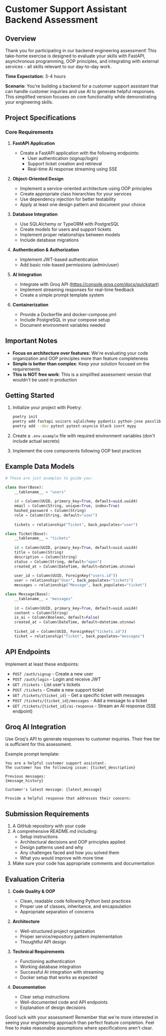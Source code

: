 # Customer Support Assistant Backend Assessment

## Overview

Thank you for participating in our backend engineering assessment! This take-home exercise is designed to evaluate your skills with FastAPI, asynchronous programming, OOP principles, and integrating with external services - all skills relevant to our day-to-day work.

**Time Expectation**: 3-4 hours

**Scenario**: You're building a backend for a customer support assistant that can handle customer inquiries and use AI to generate helpful responses. This simplified version focuses on core functionality while demonstrating your engineering skills.

## Project Specifications

### Core Requirements

1. **FastAPI Application**
   - Create a FastAPI application with the following endpoints:
     - User authentication (signup/login)
     - Support ticket creation and retrieval
     - Real-time AI response streaming using SSE

2. **Object-Oriented Design**
   - Implement a service-oriented architecture using OOP principles
   - Create appropriate class hierarchies for your services
   - Use dependency injection for better testability
   - Apply at least one design pattern and document your choice

3. **Database Integration**
   - Use SQLAlchemy or TypeORM with PostgreSQL
   - Create models for users and support tickets
   - Implement proper relationships between models
   - Include database migrations

4. **Authentication & Authorization**
   - Implement JWT-based authentication
   - Add basic role-based permissions (admin/user)

5. **AI Integration**
   - Integrate with Groq API (https://console.groq.com/docs/quickstart)
   - Implement streaming responses for real-time feedback
   - Create a simple prompt template system

6. **Containerization**
   - Provide a Dockerfile and docker-compose.yml
   - Include PostgreSQL in your compose setup
   - Document environment variables needed

## Important Notes

- **Focus on architecture over features**: We're evaluating your code organization and OOP principles more than feature completeness
- **Simple is better than complex**: Keep your solution focused on the requirements
- **This is NOT free work**: This is a simplified assessment version that wouldn't be used in production

## Getting Started

1. Initialize your project with Poetry:
   ```bash
   poetry init
   poetry add fastapi uvicorn sqlalchemy pydantic python-jose passlib python-multipart aiohttp
   poetry add --dev pytest pytest-asyncio black isort mypy
   ```

2. Create a `.env.example` file with required environment variables (don't include actual secrets)

3. Implement the core components following OOP best practices

## Example Data Models

```python
# These are just examples to guide you:

class User(Base):
    __tablename__ = "users"
    
    id = Column(UUID, primary_key=True, default=uuid.uuid4)
    email = Column(String, unique=True, index=True)
    hashed_password = Column(String)
    role = Column(String, default="user")
    
    tickets = relationship("Ticket", back_populates="user")

class Ticket(Base):
    __tablename__ = "tickets"
    
    id = Column(UUID, primary_key=True, default=uuid.uuid4)
    title = Column(String)
    description = Column(String)
    status = Column(String, default="open")
    created_at = Column(DateTime, default=datetime.utcnow)
    
    user_id = Column(UUID, ForeignKey("users.id"))
    user = relationship("User", back_populates="tickets")
    messages = relationship("Message", back_populates="ticket")

class Message(Base):
    __tablename__ = "messages"
    
    id = Column(UUID, primary_key=True, default=uuid.uuid4)
    content = Column(String)
    is_ai = Column(Boolean, default=False)
    created_at = Column(DateTime, default=datetime.utcnow)
    
    ticket_id = Column(UUID, ForeignKey("tickets.id"))
    ticket = relationship("Ticket", back_populates="messages")
```

## API Endpoints

Implement at least these endpoints:

- `POST /auth/signup` - Create a new user
- `POST /auth/login` - Login and receive JWT
- `GET /tickets` - List user's tickets
- `POST /tickets` - Create a new support ticket
- `GET /tickets/{ticket_id}` - Get a specific ticket with messages
- `POST /tickets/{ticket_id}/messages` - Add a message to a ticket
- `GET /tickets/{ticket_id}/ai-response` - Stream an AI response (SSE endpoint)

## Groq AI Integration

Use Groq's API to generate responses to customer inquiries. Their free tier is sufficient for this assessment.

Example prompt template:
```
You are a helpful customer support assistant. 
The customer has the following issue: {ticket_description}

Previous messages:
{message_history}

Customer's latest message: {latest_message}

Provide a helpful response that addresses their concern:
```

## Submission Requirements

1. A GitHub repository with your code
2. A comprehensive README.md including:
   - Setup instructions
   - Architectural decisions and OOP principles applied
   - Design patterns used and why
   - Any challenges faced and how you solved them
   - What you would improve with more time
3. Make sure your code has appropriate comments and documentation

## Evaluation Criteria

1. **Code Quality & OOP**
   - Clean, readable code following Python best practices
   - Proper use of classes, inheritance, and encapsulation
   - Appropriate separation of concerns

2. **Architecture**
   - Well-structured project organization
   - Proper service/repository pattern implementation
   - Thoughtful API design

3. **Technical Requirements**
   - Functioning authentication
   - Working database integration
   - Successful AI integration with streaming
   - Docker setup that works as expected

4. **Documentation**
   - Clear setup instructions
   - Well-documented code and API endpoints
   - Explanation of design decisions

Good luck with your assessment! Remember that we're more interested in seeing your engineering approach than perfect feature completion. Feel free to make reasonable assumptions where specifications aren't clear.
